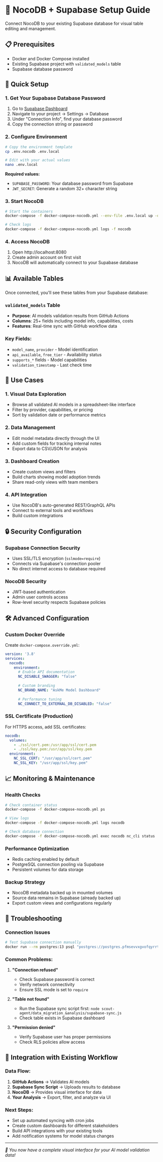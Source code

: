 # 🚀 NocoDB + Supabase Setup Guide

Connect NocoDB to your existing Supabase database for visual table editing and management.

## 📋 Prerequisites

- Docker and Docker Compose installed
- Existing Supabase project with `validated_models` table
- Supabase database password

## 🔧 Quick Setup

### 1. Get Your Supabase Database Password

1. Go to [Supabase Dashboard](https://app.supabase.com/)
2. Navigate to your project → Settings → Database
3. Under "Connection Info", find your database password
4. Copy the connection string or password

### 2. Configure Environment

```bash
# Copy the environment template
cp .env.nocodb .env.local

# Edit with your actual values
nano .env.local
```

**Required values:**
- `SUPABASE_PASSWORD`: Your database password from Supabase
- `JWT_SECRET`: Generate a random 32+ character string

### 3. Start NocoDB

```bash
# Start the containers
docker-compose -f docker-compose-nocodb.yml --env-file .env.local up -d

# Check logs
docker-compose -f docker-compose-nocodb.yml logs -f nocodb
```

### 4. Access NocoDB

1. Open http://localhost:8080
2. Create admin account on first visit
3. NocoDB will automatically connect to your Supabase database

## 📊 Available Tables

Once connected, you'll see these tables from your Supabase database:

### `validated_models` Table
- **Purpose**: AI models validation results from GitHub Actions
- **Columns**: 25+ fields including model info, capabilities, costs
- **Features**: Real-time sync with GitHub workflow data

### Key Fields:
- `model_name`, `provider` - Model identification
- `api_available`, `free_tier` - Availability status  
- `supports_*` fields - Model capabilities
- `validation_timestamp` - Last check time

## 🎯 Use Cases

### 1. **Visual Data Exploration**
- Browse all validated AI models in a spreadsheet-like interface
- Filter by provider, capabilities, or pricing
- Sort by validation date or performance metrics

### 2. **Data Management**
- Edit model metadata directly through the UI
- Add custom fields for tracking internal notes
- Export data to CSV/JSON for analysis

### 3. **Dashboard Creation**
- Create custom views and filters
- Build charts showing model adoption trends
- Share read-only views with team members

### 4. **API Integration**
- Use NocoDB's auto-generated REST/GraphQL APIs
- Connect to external tools and workflows
- Build custom integrations

## 🔒 Security Configuration

### Supabase Connection Security
- Uses SSL/TLS encryption (`sslmode=require`)
- Connects via Supabase's connection pooler
- No direct internet access to database required

### NocoDB Security
- JWT-based authentication
- Admin user controls access
- Row-level security respects Supabase policies

## 🛠️ Advanced Configuration

### Custom Docker Override
Create `docker-compose.override.yml`:

```yaml
version: '3.8'
services:
  nocodb:
    environment:
      # Enable API documentation
      NC_DISABLE_SWAGGER: "false"
      
      # Custom branding
      NC_BRAND_NAME: "AskMe Model Dashboard"
      
      # Performance tuning
      NC_CONNECT_TO_EXTERNAL_DB_DISABLED: "false"
```

### SSL Certificate (Production)
For HTTPS access, add SSL certificates:

```yaml
nocodb:
  volumes:
    - ./ssl/cert.pem:/usr/app/ssl/cert.pem
    - ./ssl/key.pem:/usr/app/ssl/key.pem
  environment:
    NC_SSL_CERT: "/usr/app/ssl/cert.pem"
    NC_SSL_KEY: "/usr/app/ssl/key.pem"
```

## 📈 Monitoring & Maintenance

### Health Checks
```bash
# Check container status
docker-compose -f docker-compose-nocodb.yml ps

# View logs
docker-compose -f docker-compose-nocodb.yml logs nocodb

# Check database connection
docker-compose -f docker-compose-nocodb.yml exec nocodb nc_cli status
```

### Performance Optimization
- Redis caching enabled by default
- PostgreSQL connection pooling via Supabase
- Persistent volumes for data storage

### Backup Strategy
- NocoDB metadata backed up in mounted volumes
- Source data remains in Supabase (already backed up)
- Export custom views and configurations regularly

## 🚨 Troubleshooting

### Connection Issues
```bash
# Test Supabase connection manually
docker run --rm postgres:13 psql "postgres://postgres.pfmsevvxgvofqyrrtojk:PASSWORD@aws-0-ap-southeast-1.pooler.supabase.com:5432/postgres?sslmode=require" -c "SELECT COUNT(*) FROM validated_models;"
```

### Common Problems:

1. **"Connection refused"**
   - Check Supabase password is correct
   - Verify network connectivity
   - Ensure SSL mode is set to `require`

2. **"Table not found"**
   - Run the Supabase sync script first: `node scout-agent/data_migration_&analysis/supabase-sync.js`
   - Check table exists in Supabase dashboard

3. **"Permission denied"**
   - Verify Supabase user has proper permissions
   - Check RLS policies allow access

## 🔗 Integration with Existing Workflow

### Data Flow:
1. **GitHub Actions** → Validates AI models
2. **Supabase Sync Script** → Uploads results to database  
3. **NocoDB** → Provides visual interface for data
4. **Your Analysis** → Export, filter, and analyze via UI

### Next Steps:
- Set up automated syncing with cron jobs
- Create custom dashboards for different stakeholders
- Build API integrations with your existing tools
- Add notification systems for model status changes

---

*🎉 You now have a complete visual interface for your AI model validation data!*